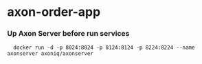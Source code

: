# axon-order-app

### Up Axon Server before run services
```
  docker run -d -p 8024:8024 -p 8124:8124 -p 8224:8224 --name axonserver axoniq/axonserver
```
